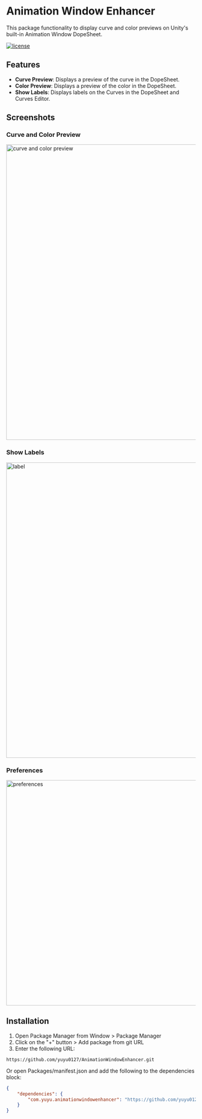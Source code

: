 # Animation Window Enhancer

This package functionality to display curve and color previews on Unity's built-in Animation Window DopeSheet.

[![license](https://img.shields.io/badge/LICENSE-MIT-green.svg)](LICENSE.md)

## Features

- **Curve Preview**: Displays a preview of the curve in the DopeSheet.
- **Color Preview**: Displays a preview of the color in the DopeSheet.
- **Show Labels**: Displays labels on the Curves in the DopeSheet and Curves Editor.

## Screenshots

### Curve and Color Preview
<img width="784" alt="curve and color preview" src="https://github.com/user-attachments/assets/6f932182-42e7-4f53-b2e1-79368a8d75a3" />

### Show Labels
<img width="784" alt="label" src="https://github.com/user-attachments/assets/0afa4529-4585-4075-8a84-106ef91bd798" />

### Preferences
<img width="598" alt="preferences" src="https://github.com/user-attachments/assets/d498b292-bd8a-465a-b15d-8a469bdd4044" />

## Installation

1. Open Package Manager from Window > Package Manager
2. Click on the "+" button > Add package from git URL
3. Enter the following URL:

```
https://github.com/yuyu0127/AnimationWindowEnhancer.git
```

Or open Packages/manifest.json and add the following to the dependencies block:

```json
{
    "dependencies": {
        "com.yuyu.animationwindowenhancer": "https://github.com/yuyu0127/AnimationWindowEnhancer.git"
    }
}
```
